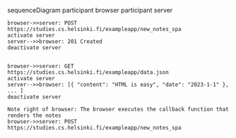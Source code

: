 sequenceDiagram
    participant browser
    participant server
    
    browser->>server: POST https://studies.cs.helsinki.fi/exampleapp/new_notes_spa
    activate server
    server-->>browser: 201 Created
    deactivate server
    

    browser->>server: GET https://studies.cs.helsinki.fi/exampleapp/data.json
    activate server
    server-->>browser: [{ "content": "HTML is easy", "date": "2023-1-1" }, ... ]
    deactivate server    

    Note right of browser: The browser executes the callback function that renders the notes 
    browser->>server: POST https://studies.cs.helsinki.fi/exampleapp/new_notes_spa




